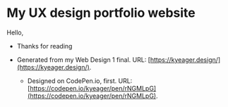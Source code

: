 # My UX design portfolio website

Hello,

- Thanks for reading





- Generated from my Web Design 1 final. URL: [https://kyeager.design/](https://kyeager.design/).

  - Designed on CodePen.io, first. URL: [https://codepen.io/kyeager/pen/rNGMLpG](https://codepen.io/kyeager/pen/rNGMLpG).
